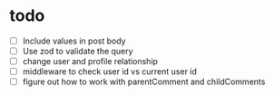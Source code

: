 # todo

- [ ] Include values in post body
- [ ] Use zod to validate the query
- [ ] change user and profile relationship
- [ ] middleware to check user id vs current user id
- [ ] figure out how to work with parentComment and childComments

